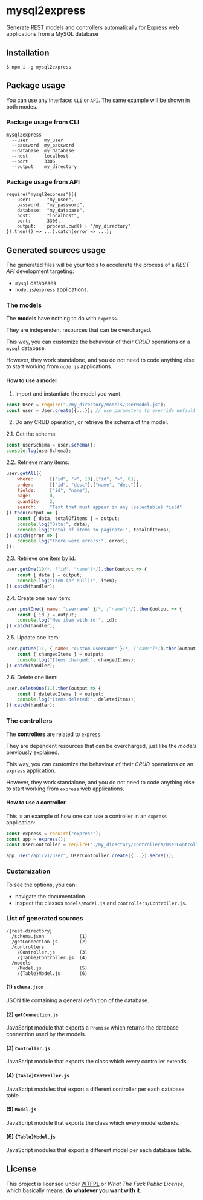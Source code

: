# mysql2express

Generate REST models and controllers automatically for Express web applications from a MySQL database

## Installation

`$ npm i -g mysql2express`

## Package usage

You can use any interface: `CLI` or `API`. The same example will be shown in both modes.

### Package usage from CLI

```
mysql2express
  --user      my_user
  --password  my_password
  --database  my_database
  --host      localhost
  --port      3306
  --output    my_directory
```

### Package usage from API

```
require("mysql2express")({
	user:      "my_user",
	password:  "my_password",
	database:  "my_database",
	host:      "localhost",
	port:      3306,
	output:    process.cwd() + "/my_directory"
}).then(() => ...).catch(error => ...);
```


## Generated sources usage

The generated files will be your tools to accelerate the process of a *REST API* development targeting:

  - `mysql` databases
  - `node.js`/`express` applications.


### The models

The **models** have nothing to do with `express`.

They are independent resources that can be overcharged.

This way, you can customize the behaviour of their *CRUD* operations on a `mysql` database.

However, they work standalone, and you do not need to code anything else to start working from `node.js` applications.


#### How to use a model

1. Import and instantiate the model you want.

```js
const User = require("./my_directory/models/UserModel.js");
const user = User.create({...}); // use parameters to override default values of the instance
```

2. Do any CRUD operation, or retrieve the schema of the model.

2.1. Get the schema:

```js
const userSchema = user.schema();
console.log(userSchema);
```

2.2. Retrieve many items:

```js
user.getAll({
	where:      [["id", "<", 10],["id", ">", 0]],
	order:      [["id", "desc"],["name", "desc"]],
	fields:     ["id", "name"],
	page:       0,
	quantity:   2,
	search:     "Text that must appear in any (selectable) field"
}).then(output => {
	const { data, totalOfItems } = output;
	console.log("Data:", data);
	console.log("Total of items to paginate:", totalOfItems);
}).catch(error => {
	console.log("There were errors:", error);
});
```

2.3. Retrieve one item by id:

```js
user.getOne(10/*, ["id", "name"]*/).then(output => {
	const { data } = output;
	console.log("Item (or null):", item);
}).catch(handler);
```

2.4. Create one new item:

```js
user.postOne({ name: "username" }/*, ["name"]*/).then(output => {
	const { id } = output;
	console.log("New item with id:", id);
}).catch(handler);
```

2.5. Update one item:

```js
user.putOne(11, { name: "custom username" }/*, ["name"]*/).then(output => {
	const { changedItems } = output;
	console.log("Items changed:", changedItems);
}).catch(handler);
```

2.6. Delete one item:

```js
user.deleteOne(11).then(output => {
	const { deletedItems } = output;
	console.log("Items deleted:", deletedItems);
}).catch(handler);
```

### The controllers

The **controllers** are related to `express`.

They are dependent resources that can be overcharged, just like the *models* previously explained.

This way, you can customize the behaviour of their *CRUD* operations on an `express` application.

However, they work standalone, and you do not need to code anything else to start working from `express` web applications.

#### How to use a controller

This is an example of how one can use a controller in an `express` application:

```js
const express = require("express");
const app = express();
const UserController = require("./my_directory/controllers/UserController.js");

app.use("/api/v1/user", UserController.create({...}).serve());
```

### Customization

To see the options, you can:
   - navigate the documentation
   - inspect the classes `models/Model.js` and `controllers/Controller.js`.

### List of generated sources

```
/{rest-directory}
  /schema.json             (1)
  /getConnection.js        (2)
  /controllers             
    /Controller.js         (3)
    /{Table}Controller.js  (4)
  /models
    /Model.js              (5)
    /{Table}Model.js       (6)
```

#### **(1)** `schema.json`

JSON file containing a general definition of the database.

#### **(2)** `getConnection.js`

JavaScript module that exports a `Promise` which returns the database connection
used by the models.

#### **(3)** `Controller.js`

JavaScript module that exports the class which every controller extends.

#### **(4)** `{Table}Controller.js`

JavaScript modules that export a different controller per each database table.

#### **(5)** `Model.js`

JavaScript module that exports the class which every model extends.

#### **(6)** `{Table}Model.js`

JavaScript modules that export a different model per each database table.

## License

This project is licensed under [WTFPL](https://es.wikipedia.org/wiki/WTFPL) or *What The Fuck Public License*, which basically means: **do whatever you want with it**.